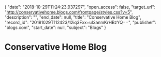 {
  "date": "2018-10-29T11:24:23.937297", 
  "open_access": false, 
  "target_url": "http://conservativehome.blogs.com/frontpage/styles.css?v=5", 
  "description": "", 
  "end_date": null, 
  "title": "Conservative Home Blog", 
  "record_id": "20181029T112423/12iq3Fxx+uI3anmKrHBzYQ==", 
  "publisher": "blogs.com", 
  "start_date": null, 
  "subject": "Blogs"
}

# Conservative Home Blog

